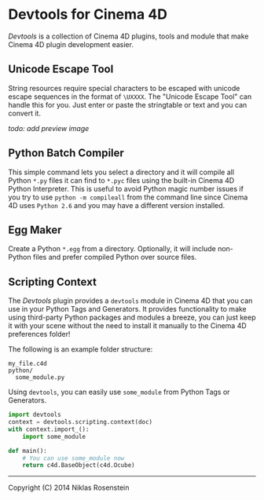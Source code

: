 # Devtools for Cinema 4D

*Devtools* is a collection of Cinema 4D plugins, tools and module that
make Cinema 4D plugin development easier.

## Unicode Escape Tool

String resources require special characters to be escaped with unicode
escape sequences in the format of `\UXXXX`. The "Unicode Escape Tool"
can handle this for you. Just enter or paste the stringtable or text
and you can convert it.

*todo: add preview image*

## Python Batch Compiler

This simple command lets you select a directory and it will compile all
Python `*.py` files it can find to `*.pyc` files using the built-in
Cinema 4D Python Interpreter. This is useful to avoid Python magic
number issues if you try to use `python -m compileall` from the command
line since Cinema 4D uses `Python 2.6` and you may have a different
version installed.

## Egg Maker

Create a Python `*.egg` from a directory. Optionally, it will include
non-Python files and prefer compiled Python over source files.

## Scripting Context

The *Devtools* plugin provides a `devtools` module in Cinema 4D that you
can use in your Python Tags and Generators. It provides functionality to
make using third-party Python packages and modules a breeze, you can just
keep it with your scene without the need to install it manually to the
Cinema 4D preferences folder!

The following is an example folder structure:

    my_file.c4d
    python/
      some_module.py

Using `devtools`, you can easily use `some_module` from Python Tags or
Generators.

```python
import devtools
context = devtools.scripting.context(doc)
with context.import_():
    import some_module

def main():
    # You can use some_module now
    return c4d.BaseObject(c4d.Ocube)
```

----

Copyright (C) 2014 Niklas Rosenstein
